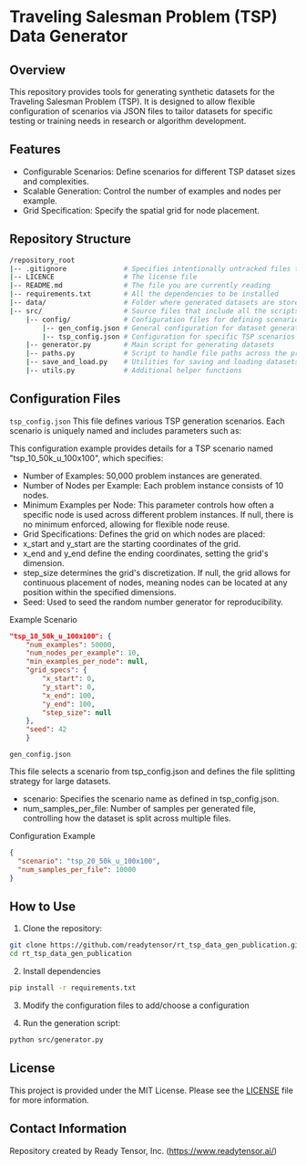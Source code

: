 # Traveling Salesman Problem (TSP) Data Generator

## Overview
This repository provides tools for generating synthetic datasets for the Traveling Salesman Problem (TSP). It is designed to allow flexible configuration of scenarios via JSON files to tailor datasets for specific testing or training needs in research or algorithm development.



## Features
- Configurable Scenarios: Define scenarios for different TSP dataset sizes and complexities.
- Scalable Generation: Control the number of examples and nodes per example.
- Grid Specification: Specify the spatial grid for node placement.


## Repository Structure

```bash
/repository_root
|-- .gitignore              # Specifies intentionally untracked files to ignore
|-- LICENCE                 # The license file
|-- README.md               # The file you are currently reading
|-- requirements.txt        # All the dependencies to be installed
|-- data/                   # Folder where generated datasets are stored
|-- src/                    # Source files that include all the scripts for generation
    |-- config/             # Configuration files for defining scenarios
        |-- gen_config.json # General configuration for dataset generation
        |-- tsp_config.json # Configuration for specific TSP scenarios
    |-- generator.py        # Main script for generating datasets
    |-- paths.py            # Script to handle file paths across the project
    |-- save_and_load.py    # Utilities for saving and loading datasets
    |-- utils.py            # Additional helper functions

```

## Configuration Files

`tsp_config.json`
This file defines various TSP generation scenarios. Each scenario is uniquely named and includes parameters such as:

This configuration example provides details for a TSP scenario named "tsp_10_50k_u_100x100", which specifies:

- Number of Examples: 50,000 problem instances are generated.
- Number of Nodes per Example: Each problem instance consists of 10 nodes.
- Minimum Examples per Node: This parameter controls how often a specific node is used across different problem instances. If null, there is no minimum enforced, allowing for flexible node reuse.
- Grid Specifications: Defines the grid on which nodes are placed:
 - x_start and y_start are the starting coordinates of the grid.
 - x_end and y_end define the ending coordinates, setting the grid's dimension.
 - step_size determines the grid's discretization. If null, the grid allows for continuous placement of nodes, meaning nodes can be located at any position within the specified dimensions.
- Seed: Used to seed the random number generator for reproducibility.

Example Scenario
```json
"tsp_10_50k_u_100x100": {
    "num_examples": 50000,
    "num_nodes_per_example": 10,
    "min_examples_per_node": null,
    "grid_specs": {
        "x_start": 0,
        "y_start": 0,
        "x_end": 100,
        "y_end": 100,
        "step_size": null
    },
    "seed": 42
    }
```

`gen_config.json`

This file selects a scenario from tsp_config.json and defines the file splitting strategy for large datasets.

- scenario: Specifies the scenario name as defined in tsp_config.json.
- num_samples_per_file: Number of samples per generated file, controlling how the dataset is split across multiple files.

Configuration Example

```json
{
  "scenario": "tsp_20_50k_u_100x100",
  "num_samples_per_file": 10000
}
```

## How to Use

1. Clone the repository:
```bash
git clone https://github.com/readytensor/rt_tsp_data_gen_publication.git
cd rt_tsp_data_gen_publication
```

2. Install dependencies
```bash
pip install -r requirements.txt
```

3. Modify the configuration files to add/choose a configuration

4. Run the generation script:
```bash
python src/generator.py
```

## License
This project is provided under the MIT License. Please see the [LICENSE](LICENSE) file for more information.

## Contact Information
Repository created by Ready Tensor, Inc. (https://www.readytensor.ai/)